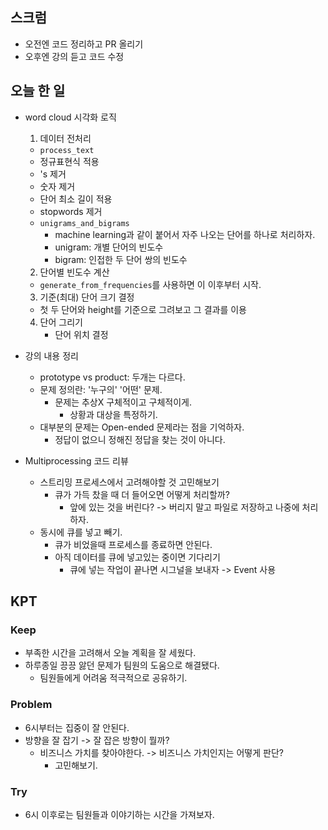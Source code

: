 ## 스크럼

- 오전엔 코드 정리하고 PR 올리기
- 오후엔 강의 듣고 코드 수정

## 오늘 한 일

- word cloud 시각화 로직
  1. 데이터 전처리
    - `process_text`
    - 정규표현식 적용
    - 's 제거
    - 숫자 제거
    - 단어 최소 길이 적용
    - stopwords 제거
    - `unigrams_and_bigrams`
      - machine learning과 같이 붙어서 자주 나오는 단어를 하나로 처리하자.
      - unigram: 개별 단어의 빈도수
      - bigram: 인접한 두 단어 쌍의 빈도수
  2. 단어별 빈도수 계산
    - `generate_from_frequencies`를 사용하면 이 이후부터 시작.
  3. 기준(최대) 단어 크기 결정
    - 첫 두 단어와 height를 기준으로 그려보고 그 결과를 이용
  4. 단어 그리기
     - 단어 위치 결정 

- 강의 내용 정리
  - prototype vs product: 두개는 다르다.
  - 문제 정의란: '누구의' '어떤' 문제.
    - 문제는 추상X 구체적이고 구체적이게.
      - 상황과 대상을 특정하기.
  - 대부분의 문제는 Open-ended 문제라는 점을 기억하자. 
    - 정답이 없으니 정해진 정답을 찾는 것이 아니다.

- Multiprocessing 코드 리뷰
  - 스트리밍 프로세스에서 고려해야할 것 고민해보기
    - 큐가 가득 찼을 때 더 들어오면 어떻게 처리할까?
      - 앞에 있는 것을 버린다? -> 버리지 말고 파일로 저장하고 나중에 처리하자.
  - 동시에 큐를 넣고 빼기.
    - 큐가 비었을때 프로세스를 종료하면 안된다.
    - 아직 데이터를 큐에 넣고있는 중이면 기다리기
      - 큐에 넣는 작업이 끝나면 시그널을 보내자 -> Event 사용

## KPT

### Keep

- 부족한 시간을 고려해서 오늘 계획을 잘 세웠다.
- 하루종일 끙끙 앓던 문제가 팀원의 도움으로 해결됐다.
  - 팀원들에게 어려움 적극적으로 공유하기.

### Problem

- 6시부터는 집중이 잘 안된다.
- 방향을 잘 잡기 -> 잘 잡은 방향이 뭘까?
  - 비즈니스 가치를 찾아야한다. -> 비즈니스 가치인지는 어떻게 판단?
    - 고민해보기.

### Try

- 6시 이후로는 팀원들과 이야기하는 시간을 가져보자.
